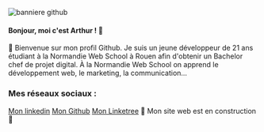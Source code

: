 ![banniere github](https://user-images.githubusercontent.com/103951666/223402709-3d689349-3731-4332-8a69-efd05578cbfd.jpg)

#### Bonjour, moi c'est Arthur ! 👋

🌊 Bienvenue sur mon profil Github. Je suis un jeune développeur de 21 ans étudiant à la Normandie Web School à Rouen afin d'obtenir un Bachelor chef de projet digital. À la Normandie Web School on apprend le développement web, le marketing, la communication...

### Mes réseaux sociaux :

[Mon linkedin](https://www.linkedin.com/in/arthur-philippe)
[Mon Github](https://github.com/Voltoxx)
[Mon Linketree](https://linktr.ee/arthur_philippe)
🚧 Mon site web est en construction 🚧

